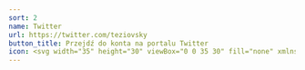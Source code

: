 ```yaml
---
sort: 2
name: Twitter
url: https://twitter.com/teziovsky
button_title: Przejdź do konta na portalu Twitter
icon: <svg width="35" height="30" viewBox="0 0 35 30" fill="none" xmlns="http://www.w3.org/2000/svg"> <path d="M33.0833 1.9521C31.6868 2.93717 30.1406 3.6906 28.5042 4.18335C27.6259 3.17347 26.4586 2.4577 25.1603 2.13283C23.8619 1.80796 22.4951 1.88968 21.2447 2.36693C19.9943 2.84418 18.9206 3.69394 18.1689 4.80127C17.4172 5.90861 17.0237 7.22009 17.0417 8.55835V10.0167C14.4788 10.0831 11.9394 9.51475 9.64939 8.36213C7.35942 7.20951 5.39005 5.50845 3.91667 3.41044C3.91667 3.41044 -1.91667 16.5354 11.2083 22.3688C8.20494 24.4075 4.6271 25.4297 1 25.2854C14.125 32.5771 30.1667 25.2854 30.1667 8.5146C30.1653 8.10839 30.1263 7.70318 30.05 7.30419C31.5384 5.83636 32.5887 3.98314 33.0833 1.9521V1.9521Z" stroke="white" stroke-width="2" stroke-linecap="round" stroke-linejoin="round"/></svg>
---
```

